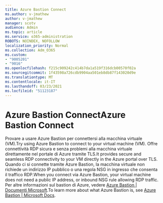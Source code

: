 ```yaml
---
title: Azure Bastion Connect
ms.author: v-jmathew
author: v-jmathew
manager: scotv
audience: Admin
ms.topic: article
ms.service: o365-administration
ROBOTS: NOINDEX, NOFOLLOW
localization_priority: Normal
ms.collection: Adm_O365
ms.custom:
- "9005201"
- "9016"
ms.openlocfilehash: f215c909242c414b7da1a519f316dcb00570f02a
ms.sourcegitcommit: 1f43598a726cdb9904aa501eb8db87f143020d9e
ms.translationtype: MT
ms.contentlocale: it-IT
ms.lasthandoff: 03/23/2021
ms.locfileid: "51123187"
---
```

# <a name="azure-bastion-connect"></a><span data-ttu-id="7ff40-102">Azure Bastion Connect</span><span class="sxs-lookup"><span data-stu-id="7ff40-102">Azure Bastion Connect</span></span>

<span data-ttu-id="7ff40-103">Provare a usare Azure Bastion per connettersi alla macchina virtuale (VM).</span><span class="sxs-lookup"><span data-stu-id="7ff40-103">Try using Azure Bastion to connect to your virtual machine (VM).</span></span> <span data-ttu-id="7ff40-104">Offre connettività RDP sicura e senza problemi alla macchina virtuale direttamente nel portale di Azure tramite TLS.</span><span class="sxs-lookup"><span data-stu-id="7ff40-104">It provides secure and seamless RDP connectivity to your VM directly in the Azure portal over TLS.</span></span> <span data-ttu-id="7ff40-105">Quando ci si connette tramite Azure Bastion, la macchina virtuale non richiede un indirizzo IP pubblico o una regola NSG in ingresso che consenta il traffico RDP.</span><span class="sxs-lookup"><span data-stu-id="7ff40-105">When you connect via Azure Bastion, your virtual machine does not need a public IP address, or inbound NSG rule allowing RDP traffic.</span></span> <span data-ttu-id="7ff40-106">Per altre informazioni sul bastion di Azure, vedere [Azure Bastion | Documenti Microsoft](https://docs.microsoft.com/azure/bastion/bastion-overview).</span><span class="sxs-lookup"><span data-stu-id="7ff40-106">To learn more about what Azure Bastion is, see [Azure Bastion | Microsoft Docs](https://docs.microsoft.com/azure/bastion/bastion-overview).</span></span>

